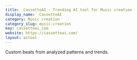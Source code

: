 ```yaml
---
title:  CassetteAI - Trending AI tool for Music creation
display_name:  CassetteAI
category: Music creation
category_slug: music-creation
key: cassetteai_com
website: https://cassetteai.com/
layout: aitool
---
```


Custom beats from analyzed patterns and trends.
